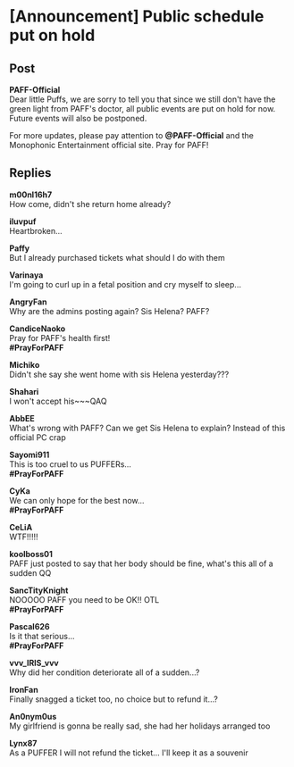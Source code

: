 # [Announcement] Public schedule put on hold
## Post
**PAFF-Official**<br>
Dear little Puffs, we are sorry to tell you that since we still don't have the green light from PAFF's doctor, all public events are put on hold for now. Future events will also be postponed. 

For more updates, please pay attention to **@PAFF-Official** and the Monophonic Entertainment official site. Pray for PAFF!
## Replies
**m00nl16h7**<br>
How come, didn't she return home already?

**iluvpuf**<br>
Heartbroken...

**Paffy**<br>
But I already purchased tickets what should I do with them

**Varinaya**<br>
I'm going to curl up in a fetal position and cry myself to sleep...

**AngryFan**<br>
Why are the admins posting again? Sis Helena? PAFF?

**CandiceNaoko**<br>
Pray for PAFF's health first!<br>
**\#PrayForPAFF**

**Michiko**<br>
Didn't she say she went home with sis Helena yesterday???

**Shahari**<br>
I won't accept his~~~QAQ

**AbbEE**<br>
What's wrong with PAFF? Can we get Sis Helena to explain? Instead of this official PC crap

**Sayomi911**<br>
This is too cruel to us PUFFERs...<br>
**\#PrayForPAFF**

**CyKa**<br>
We can only hope for the best now...<br>
**\#PrayForPAFF**

**CeLiA**<br>
WTF!!!!!

**koolboss01**<br>
PAFF just posted to say that her body should be fine, what's this all of a sudden QQ

**SancTityKnight**<br>
NOOOOO PAFF you need to be OK!! OTL<br>
**\#PrayForPAFF**

**Pascal626**<br>
Is it that serious...<br>
**\#PrayForPAFF**

**vvv_IRIS_vvv**<br>
Why did her condition deteriorate all of a sudden...?

**IronFan**<br>
Finally snagged a ticket too, no choice but to refund it...?

**An0nym0us**<br>
My girlfriend is gonna be really sad, she had her holidays arranged too

**Lynx87**<br>
As a PUFFER I will not refund the ticket... I'll keep it as a souvenir

